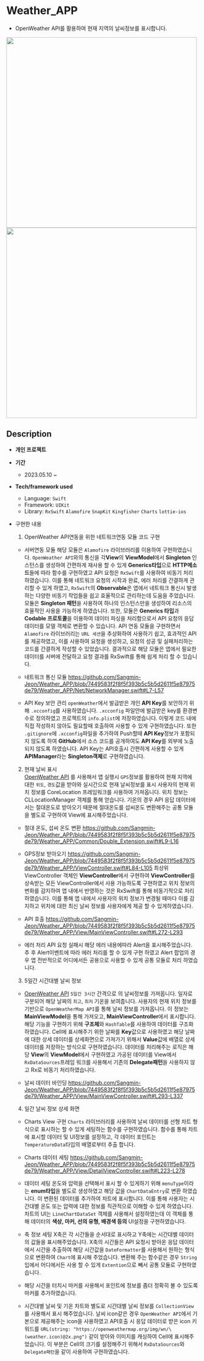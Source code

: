# Weather_APP
* OpenWeather API를 활용하여 현재 지역의 날씨정보를 표시합니다.   
   
<img src="https://github.com/Sangmin-Jeon/Weather_APP/assets/59474775/07a8e868-34b1-4bb7-8987-2855751d889e.gif" height=500 >  <img src="https://github.com/Sangmin-Jeon/Weather_APP/assets/59474775/5284fce6-5a6e-4b6c-a3d0-6527318df37e.gif" height=500 >

## Description   
   
* **개인 프로젝트**

* **기간**
    * 2023.05.10 ~ 

* **Tech/framework used**
    * Language: `Swift`
    * Framework: `UIKit`
    * Library: `RxSwift` `Alamofire` `SnapKit` `Kingfisher` `Charts` `lottie-ios`

* 구현한 내용
    1. OpenWeather API연동을 위한 네트워크연동 모듈 코드 구현
    * 서버연동 모듈
    해당 모듈은 `Alamofire` 라이브러리를 이용하여 구현하였습니다. `OpenWeather API`와의 통신을 각**View**의 **ViewModel**에서 **Singleton** 인스턴스를 생성하여
    간편하게 재사용 할 수 있게 **Generics타입**으로 **HTTP메소드**들에 따라 함수를 구현하였고 API 요청은 `RxSwift`를 사용하여 비동기 처리 하였습니다.
    이를 통해 네트워크 요청의 시작과 완료, 에러 처리를 간결하게 관리할 수 있게 하였고, `RxSwift`의 **Observable**은 앱에서 네트워크 통신시 발생하는
    다양한 비동기 작업들을 쉽고 효율적으로 관리하는데 도움을 주었습니다.
    모듈은 **Singleton 패턴**을 사용하여 하나의 인스턴스만을 생성하여 리소스의 효율적인 사용을 가능하게 하였습니다.
    또한, 모듈은 **Generics 타입**과 **Codable 프로토콜**을 이용하여 데이터 파싱을 처리함으로서 API 요청의 응답데이터를 모델 객체로 변환할 수 있습니다.
    API 연동 모듈을 구현하면서 `Alamofire` 라이브러리는 `URL 세션`을 추상화하여 사용하기 쉽고, 효과적인 API를 제공하였고, 이를 사용하여 
    요청을 생성하고, 요청의 성공 및 실패처리하는 코드를 간결하게 작성할 수 있었습니다.
    결과적으로 해당 모듈은 앱에서 필요한 데이터를 서버에 전달하고 요청 결과를 RxSwift를 통해 쉽게 처리 할 수 있습니다.  
    
    * 네트워크 통신 모듈
    https://github.com/Sangmin-Jeon/Weather_APP/blob/7449583f2f8f5f393b5c5b5d2611f5e87975de79/Weather_APP/Net/NetworkManager.swift#L7-L57  
    
    * API Key 보안 관리
    `openWeather`에서 발급받은 개인 **API Key**를 보안하기 위해 `.xcconfig`를 사용하였습니다.
    `.xcconfig` 파일안에 발급받은 key를 환경변수로 정의하였고 프로젝트의 `info.plist`에 저장하였습니다. 이렇게 코드 내에 직접 작성하지 않아도
    필요할때 호출하여 사용할 수 있게 구현하였습니다. 또한 `.gitignore`에 `.xcconfig`파일을 추가하여 Push할때 **API Key**정보가 포함되지 않도록 하여
    **GitHub**에서 소스 코드를 공개하여도 **API Key**를 외부에 노출되지 않도록 하였습니다.
    API Key는 API호출시 간편하게 사용할 수 있게 **APIManager**라는 **Singleton객체**로 구현하였습니다.  
    
    2. 현재 날씨 표시      
    [OpenWeather API](https://openweathermap.org/current) 를 사용해서 앱 실행시 `GPS`정보를 활용하여 현재 지역에 대한 `위도`, `경도`값을 받아와 실시간으로 현재 날씨정보를 표시
    사용자의 현재 위치 정보를 CoreLocation 프레임워크를 사용하여 가져옵니다. 위치 정보는 CLLocationManager 객체를 통해 얻습니다.
    기온의 경우 API 응답 데이터에서는 절대온도로 받아오기 때문에 절대온도를 섭씨온도 변환해주는 공통 모듈을 별도로 구현하여 View에 표시해주었습니다.  
    
    * 절대 온도, 섭씨 온도 변환
    https://github.com/Sangmin-Jeon/Weather_APP/blob/7449583f2f8f5f393b5c5b5d2611f5e87975de79/Weather_APP/Common/Double_Extension.swift#L9-L16  
    
    * GPS정보 받아오기
    https://github.com/Sangmin-Jeon/Weather_APP/blob/7449583f2f8f5f393b5c5b5d2611f5e87975de79/Weather_APP/ViewController.swift#L84-L105
    최상위 ViewController 객체인 **ViewController**에서 구현하여 **ViewController**를 상속받는 모든 ViewController에서 사용 가능하도록
    구현하였고 위치 정보의 변화를 감지하여 앱 내에서 반영하는 것은 RxSwift를 통해 비동기적으로 처리 하였습니다.
    이를 통해 앱 내에서 사용자의 위치 정보가 변경될 때마다 이를 감지하고 위치에 대한 최신 날씨 정보를 사용자에게 제공 할 수 있게하였습니다.  
    
    * API 호출
    https://github.com/Sangmin-Jeon/Weather_APP/blob/7449583f2f8f5f393b5c5b5d2611f5e87975de79/Weather_APP/View/MainViewController.swift#L272-L293  
    
    * 에러 처리
    API 요청 실패시 해당 에러 내용에따라 Alert을 표시해주었습니다.
    추 후 Alert이벤트에 따라 에러 처리를 할 수 있게 구현 하였고 Alert 팝업의 경우 앱 전반적으로 어디에서든 
    공용으로 사용할 수 있게 공통 모듈로 처리 하였습니다.  
    
    3. 5일간 시간대별 날씨 정보        
    * [OpenWeather API](https://openweathermap.org/forecast5) `5일간 3시간` 간격으로 의 날씨정보를 가져옵니다. 일자로 구분되어 해당 날짜의 `최고`, `최저` 기온을 보여줍니다.
    사용자의 현재 위치 정보를 기반으로 `OpenWeatherMap API`를 통해 날씨 정보를 가져옵니다. 이 정보는 **MainViewModel**을 통해 가져오고, **MainViewController**에서 표시합니다.
    해당 기능을 구현하기 위해 **구조체**와 `HashTable`를 사용하여 데이터를 구조화 하였습니다.
    Cell에 표시해주기 위한 날짜를 **Key**값으로 사용하였고 해당 날짜에 대한 상세 데이터를 상세화면으로 가져가기 위해서
    **Value**값에 배열로 상세 데이터를 저장하는 방식으로 구현하였습니다.
    데이터를 처리해주는 로직은 해당 **View**의 **ViewModel**에서 구현하였고 가공된 데이터를 View에서 `RxDataSources`프레임 워크를 사용해서
    기존의 **Delegate패턴**을 사용하지 않고 Rx로 비동기 처리하였습니다.  
    
    * 날씨 데이터 바인딩
    https://github.com/Sangmin-Jeon/Weather_APP/blob/7449583f2f8f5f393b5c5b5d2611f5e87975de79/Weather_APP/View/MainViewController.swift#L293-L337  
    
    4. 일간 날씨 정보 상세 화면
    * Charts View 구현
    `Charts` 라이브러리를 사용하여 날씨 데이터를 선형 차트 형식으로 표시하는 할 수 있게 세팅하는 함수를 구현하였습니다.
    함수를 통해 차트에 표시할 데이터 및 UI정보를 설정하고, 각 데이터 포인트는 `TemperatureData`타입의 배열로부터 추출 합니다.  
    
    * Charts 데이터 세팅
    https://github.com/Sangmin-Jeon/Weather_APP/blob/7449583f2f8f5f393b5c5b5d2611f5e87975de79/Weather_APP/View/DetailViewController.swift#L223-L278

    * 데이터 세팅
    온도와 압력을 선택해서 표시 할 수 있게하기 위해 `menuType`이라는 **enum타입**을 별도로 생성하였고 해당 값을 `ChartDataEntry`로 변환 하였습니다.
    이 변환된 데이터를 추가하여 차트에 표시합니다. 이를 통해 사용자는 시간대별 온도 또는 압력에 대한 정보를 직관적으로 이해할 수 있게 하였습니다.
    차트의 UI는 `LineChartDataSet` 객체를 사용해서 설정하였는데 이 객체를 통해 데이터의 **색상, 마커, 선의 유형, 배경색 등의** UI설정을
    구현하였습니다.

    * 축 정보 세팅
    X축은 각 시간들을 순서대로 표시하고 Y축에는 시간대별 데이터의 값들을 표시해주었습니다.
    X축의 시간들은 API 요청시 받아온 응답 데이터에서 시간을 추출하여 해당 시간값을 `DateFormatter`를 사용해서 원하는
    형식으로 변환하여 `Chart`에 표시해 주었습니다.
    변환해 주는 함수같은 경우 `String`입에서 어디에서든 사용 할 수 있게 `Extention`으로 빼서 공통 모듈로 구현하였습니다.  
    
    * 해당 시간을 터치시 마커를 사용해서 포인트에 정보를 좀더 정확히 볼 수 있도록 마커를 추가하였습니다.  
    
    * 시간대별 날씨 및 기온
    차트와 별도로 시간대별 날씨 정보를 `CollectionView`를 사용해서 표시 해주었습니다.
    날씨 icon같은 경우 `OpenWeather API`에서 기본으로 제공해주는 icon을 사용하였고 API호출 시 응답 데이터로 받은 icon 키워드를
    `URL(string: "https://openweathermap.org/img/wn/\(weather.icon)@2x.png")` 같이 받아와 이미지를 캐싱하여
    Cell에 표시해주었습니다.
    이 부분은 Cell의 크기를 설정해주기 위해서 `RxDataSources`와 `Delegate패턴`을 같이 사용하여 구현하였습니다.
    
